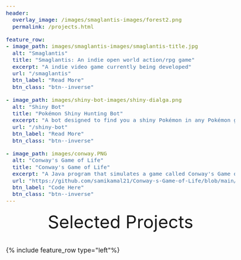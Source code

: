 ```yaml
---
header:
  overlay_image: /images/smaglantis-images/forest2.png
  permalink: /projects.html

feature_row:
- image_path: images/smaglantis-images/smaglantis-title.jpg
  alt: "Smaglantis"
  title: "Smaglantis: An indie open world action/rpg game"
  excerpt: "A indie video game currently being developed"
  url: "/smaglantis"
  btn_label: "Read More"
  btn_class: "btn--inverse"

- image_path: images/shiny-bot-images/shiny-dialga.png
  alt: "Shiny Bot"
  title: "Pokémon Shiny Hunting Bot"
  excerpt: "A bot designed to find you a shiny Pokémon in any Pokémon game."
  url: "/shiny-bot"
  btn_label: "Read More"
  btn_class: "btn--inverse"

- image_path: images/conway.PNG
  alt: "Conway's Game of Life"
  title: "Conway's Game of Life"
  excerpt: "A Java program that simulates a game called Conway's Game of Life"
  url: "https://github.com/samikamal21/Conway-s-Game-of-Life/blob/main/GameOfLife/src/conwaygame/GameOfLife.java"
  btn_label: "Code Here"
  btn_class: "btn--inverse"
---
```


<div style="margin-bottom:1cm" align="center"><font size="55">Selected Projects</font></div>

{% include feature_row type="left"%}

<style type="text/css">
  body{
  font-size: 13pt;
}

